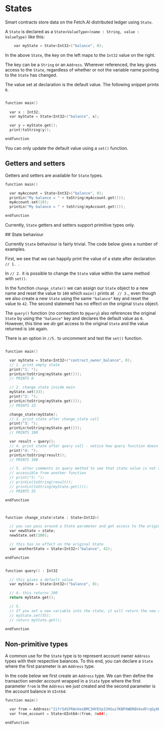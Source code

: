 <h1>States</h1>

Smart contracts store data on the Fetch.AI distributed ledger using `State`.

A `State` is declared as a `State<ValueType>(name : String, value : ValueType)` like this:

``` c++
	var myState = State<Int32>("balance", 0);
```

In the above `State`, the key on the left maps to the `Int32` value on the right. 

The key can be a `String` or an `Address`. Wherever referenced, the key gives access to the `State`, regardless of whether or not the variable name pointing to the `State` has changed.

The value set at declaration is the default value. The following snippet prints `0`. 

``` c++

function main()
    
  var x : Int32;
  var myState = State<Int32>("balance", x);

  var y = myState.get();
  print(toString(y));

endfunction

```

You can only update the default value using a `set()` function.

## Getters and setters

Getters and setters are available for `State` types.

``` c++
function main()

  var myAccount = State<Int32>("balance", 0);
  printLn("My balance = " + toString(myAccount.get()));
  myAccount.set(10);
  printLn("My balance = " + toString(myAccount.get()));

endfunction
```

Currently, `State` getters and setters support primitive types only.



## State behaviour

Currently `State` behaviour is fairly trivial. The code below gives a number of examples.

First, we see that we can happily print the value of a state after declaration `// 1. `.

In `// 2.` it is possible to change the `State` value within the same method with `set()`.

In the function `change_state()` we can assign our `State` object to a new name and reset the value to `100` which `main()` prints at `` // 3.``, even though we also create a new `State` using the same `"balance"` key and reset the value to `42`. The second statement has no effect on the original `State` object. 

The `query()` function (no connection to `@query`) also references the original `State` by using the `"balance"` key and declares the default value as `0`. However, this time we *do* get access to the original `State` and the value returned is `100` again.

There is an option in `//5.` to uncomment and test the `set()` function.


``` c++

function main()

  var myState = State<Int32>("contract_owner_balance", 0);
  // 1. print empty state
  print("1: ");
  printLn(toString(myState.get()));
  // PRINTS 0

  // 2. change state inside main
  myState.set(33);
  print("2: ");
  printLn(toString(myState.get()));
  // PRINTS 33

  change_state(myState);
  // 3. print state after change_state call
  print("3: ");
  printLn(toString(myState.get()));
  // PRINTS 100

  var result = query();
  // 4. print state after query call - notice how query function doesn't change state of the original
  print("4: ");
  printLn(toString(result));
  // PRINTS 100

  // 5. alter comments in query method to see that state value is not alterable even though
  // accessible from another function
  // print("5: ");
  // printLn(toString(result));
  // printLn(toString(myState.get()));
  // PRINTS 55

endfunction



function change_state(state : State<Int32>)

  // you can pass around a State parameter and get access to the original state
  var newState = state;
  newState.set(100);

  // this has no effect on the original State
  var anotherState = State<Int32>("balance", 42);

endfunction


function query() : Int32

  // this gives a default value
  var myState = State<Int32>("balance", 0);

  // 4. this returns 100
  return myState.get();

  // 5. 
  // If you set a new variable into the state, it will return the new variable 
  // myState.set(55);
  // return myState.get();

endfunction


```

## Non-primitive types

A common use for the `State` type is to represent account owner `Address` types with their respective balances. To this end, you can declare a `State` where the first parameter is an `Address` type.

In the code below we first create an `Address` type. We can then define the transaction sender account wrapped in a `State` type where the first parameter `from` is the `Address` we just created and the second parameter is the account balance in `UInt64`:

``` c++
function main()

  var from = Address("2ifr5dSFRAnXexBMC3HYEVp3JHSuz7KBPXWDRBV4xdFrqGy6R9");
  var from_account = State<UInt64>(from, 0u64);

endfunction
```


<br/>


